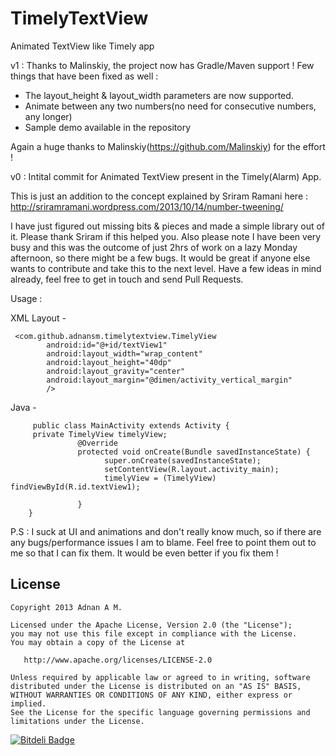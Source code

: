 TimelyTextView
==============

Animated TextView like Timely app


v1 : 
Thanks to Malinskiy, the project now has Gradle/Maven support !  Few things that have been fixed as well :

- The layout_height & layout_width parameters are now supported. 
- Animate between any two numbers(no need for consecutive numbers, any longer)
- Sample demo available in the repository 

Again a huge thanks to Malinskiy(https://github.com/Malinskiy) for the effort !

v0 :
Intital commit for Animated TextView present in the Timely(Alarm) App.


This is just an addition to the concept explained by Sriram Ramani here : http://sriramramani.wordpress.com/2013/10/14/number-tweening/

I have just figured out missing bits & pieces and made a simple library out of it. Please thank Sriram if this helped you. Also please note I have been very busy and this was the outcome  of just 2hrs of work on a lazy Monday afternoon, so there might be a few bugs. It would be great if anyone else wants to contribute and take this to the next level. Have a few ideas in mind already, feel free to get in touch and send Pull Requests.


Usage :

XML Layout -

     <com.github.adnansm.timelytextview.TimelyView
            android:id="@+id/textView1"
            android:layout_width="wrap_content"
            android:layout_height="40dp"
            android:layout_gravity="center"
            android:layout_margin="@dimen/activity_vertical_margin"
            />
   

Java -

         public class MainActivity extends Activity {
         private TimelyView timelyView; 
                   @Override
                   protected void onCreate(Bundle savedInstanceState) {
                         super.onCreate(savedInstanceState);
                         setContentView(R.layout.activity_main);
                         timelyView = (TimelyView) findViewById(R.id.textView1);
                        
                   }
        }


P.S : I suck at UI and animations and don't really know much, so if there are any bugs/performance issues I am to blame. Feel free to point them out to me so that I can fix them. It would be even better if you fix them ! 


License
--------

    Copyright 2013 Adnan A M.

    Licensed under the Apache License, Version 2.0 (the "License");
    you may not use this file except in compliance with the License.
    You may obtain a copy of the License at

       http://www.apache.org/licenses/LICENSE-2.0

    Unless required by applicable law or agreed to in writing, software
    distributed under the License is distributed on an "AS IS" BASIS,
    WITHOUT WARRANTIES OR CONDITIONS OF ANY KIND, either express or implied.
    See the License for the specific language governing permissions and
    limitations under the License.



[![Bitdeli Badge](https://d2weczhvl823v0.cloudfront.net/adnan-SM/timelytextview/trend.png)](https://bitdeli.com/free "Bitdeli Badge")

